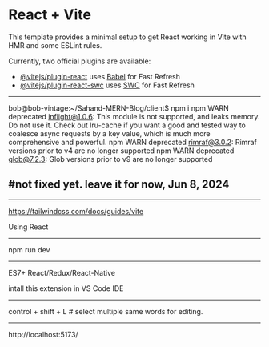 # React + Vite

This template provides a minimal setup to get React working in Vite with HMR and some ESLint rules.

Currently, two official plugins are available:

- [@vitejs/plugin-react](https://github.com/vitejs/vite-plugin-react/blob/main/packages/plugin-react/README.md) uses [Babel](https://babeljs.io/) for Fast Refresh
- [@vitejs/plugin-react-swc](https://github.com/vitejs/vite-plugin-react-swc) uses [SWC](https://swc.rs/) for Fast Refresh

---

bob@bob-vintage:~/Sahand-MERN-Blog/client$ npm i
npm WARN deprecated inflight@1.0.6: This module is not supported, and leaks memory. Do not use it. Check out lru-cache if you want a good and tested way to coalesce async requests by a key value, which is much more comprehensive and powerful.
npm WARN deprecated rimraf@3.0.2: Rimraf versions prior to v4 are no longer supported
npm WARN deprecated glob@7.2.3: Glob versions prior to v9 are no longer supported

## #not fixed yet. leave it for now, Jun 8, 2024

---

https://tailwindcss.com/docs/guides/vite

Using React

---

npm run dev

---

ES7+ React/Redux/React-Native

intall this extension in VS Code IDE

---

control + shift + L # select multiple same words for editing.

---

http://localhost:5173/
